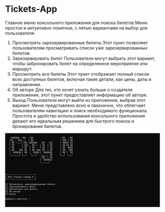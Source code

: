 # Tickets-App

Главное меню консольного приложения для поиска билетов
Меню простое и интуитивно понятное, с пятью вариантами на выбор для пользователя:
1. Просмотреть зарезервированные билеты
   Этот пункт позволяет пользователям просматривать список уже зарезервированных билетов.
2. Зарезервировать билет
   Пользователи могут выбрать этот вариант, чтобы забронировать билет на определенное мероприятие или маршрут.
3. Просмотреть все билеты
   Этот пункт отображает полный список всех доступных билетов, включая такие детали, как цены, даты и направления.
4. Об авторе
   Для тех, кто хочет узнать больше о создателе приложения, этот пункт предоставляет информацию об авторе.
5. Выход
   Пользователи могут выйти из приложения, выбрав этот вариант.
   Меню представлено ясно и лаконично, что облегчает пользователям навигацию и поиск необходимого функционала. Простота и удобство использования консольного приложения делают его идеальным решением для быстрого поиска и бронирования билетов.

![main_menu](for_git/main_menu.png "Главное меню")